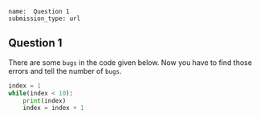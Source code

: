 ```ngMeta
name:  Question 1 
submission_type: url
```
## Question 1

There are some `bugs` in the code given below. Now you have to find those errors and tell the number of `bugs`.





```python
index = 1
while(index < 10):
    print(index)
    index = index + 1
 ```

